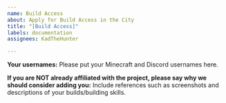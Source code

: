 ```yaml
---
name: Build Access
about: Apply for Build Access in the City
title: "[Build Access]"
labels: documentation
assignees: KadTheHunter

---
```


**Your usernames:**
Please put your Minecraft and Discord usernames here.

**If you are NOT already affiliated with the project, please say why we should consider adding you:**
Include references such as screenshots and descriptions of your builds/building skills.
